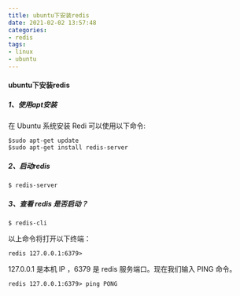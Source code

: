 ```yaml
---
title: ubuntu下安装redis
date: 2021-02-02 13:57:48
categories:
- redis
tags:
- linux
- ubuntu
---
```


#### ubuntu下安装redis

##### 1、使用apt安装

在 Ubuntu 系统安装 Redi 可以使用以下命令:

```
$sudo apt-get update
$sudo apt-get install redis-server
```

##### 2、启动redis

```
$ redis-server
```

##### 3、查看 redis 是否启动？

```
$ redis-cli
```

以上命令将打开以下终端：

```
redis 127.0.0.1:6379>
```

127.0.0.1 是本机 IP ，6379 是 redis 服务端口。现在我们输入 PING 命令。

```
redis 127.0.0.1:6379> ping PONG
```
